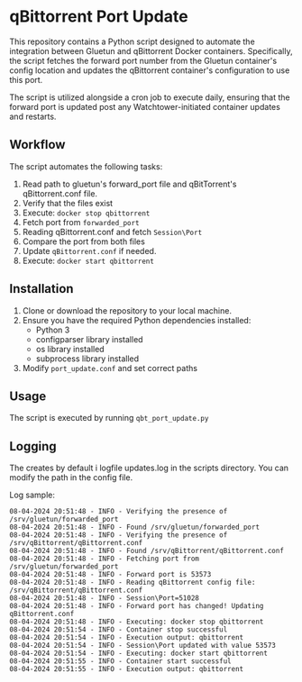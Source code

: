 # qBittorrent Port Update

This repository contains a Python script designed to automate the integration between Gluetun and qBittorrent Docker containers. Specifically, the script fetches the forward port number from the Gluetun container's config location and updates the qBittorrent container's configuration to use this port.

The script is utilized alongside a cron job to execute daily, ensuring that the forward port is updated post any Watchtower-initiated container updates and restarts.

## Workflow
The script automates the following tasks:

1. Read path to gluetun's forward_port file and qBitTorrent's qBittorrent.conf file.
2. Verify that the files exist
3. Execute: `docker stop qbittorrent`
4. Fetch port from `forwarded_port`
5. Reading qBittorrent.conf and fetch `Session\Port`
6. Compare the port from both files
7. Update `qBittorrent.conf` if needed.
8. Execute: `docker start qbittorrent`


## Installation

1. Clone or download the repository to your local machine.
2. Ensure you have the required Python dependencies installed:
    - Python 3 
    - configparser library installed 
    - os library installed 
    - subprocess library installed
3. Modify `port_update.conf` and set correct paths


## Usage 
The script is executed by running `qbt_port_update.py`

## Logging
The creates by default i logfile updates.log in the scripts directory. You can modify the path in the config file. 

Log sample: 
```
08-04-2024 20:51:48 - INFO - Verifying the presence of /srv/gluetun/forwarded_port
08-04-2024 20:51:48 - INFO - Found /srv/gluetun/forwarded_port
08-04-2024 20:51:48 - INFO - Verifying the presence of /srv/qBittorrent/qBittorrent.conf
08-04-2024 20:51:48 - INFO - Found /srv/qBittorrent/qBittorrent.conf
08-04-2024 20:51:48 - INFO - Fetching port from /srv/gluetun/forwarded_port
08-04-2024 20:51:48 - INFO - Forward port is 53573
08-04-2024 20:51:48 - INFO - Reading qBittorrent config file: /srv/qBittorrent/qBittorrent.conf
08-04-2024 20:51:48 - INFO - Session\Port=51028
08-04-2024 20:51:48 - INFO - Forward port has changed! Updating qBittorrent.conf
08-04-2024 20:51:48 - INFO - Executing: docker stop qbittorrent
08-04-2024 20:51:54 - INFO - Container stop successful
08-04-2024 20:51:54 - INFO - Execution output: qbittorrent
08-04-2024 20:51:54 - INFO - Session\Port updated with value 53573
08-04-2024 20:51:54 - INFO - Executing: docker start qbittorrent
08-04-2024 20:51:55 - INFO - Container start successful
08-04-2024 20:51:55 - INFO - Execution output: qbittorrent
```
